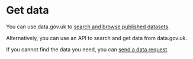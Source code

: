 # Get data

You can use data.gov.uk to [search and browse published datasets](https://data.gov.uk/).

Alternatively, you can use an API to search and get data from data.gov.uk.

If you cannot find the data you need, you can [send a data request](https://data.gov.uk/support).
